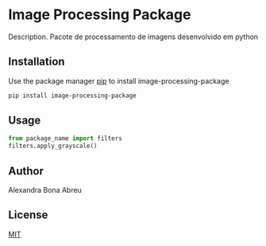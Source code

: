 # Image Processing Package

Description. 
Pacote de processamento de imagens desenvolvido em python

## Installation

Use the package manager [pip](https://pip.pypa.io/en/stable/) to install image-processing-package

```bash
pip install image-processing-package
```

## Usage

```python
from package_name import filters
filters.apply_grayscale()
```

## Author
Alexandra Bona Abreu

## License
[MIT](https://choosealicense.com/licenses/mit/)